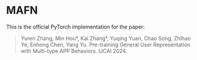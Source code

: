 # MAFN

This is the official PyTorch implementation for the paper:
> Yuren Zhang, Min Hou*, Kai Zhang*, Yuqing Yuan, Chao Song, Zhihao Ye, Enhong Chen, Yang Yu. Pre-training General User Representation with Multi-type APP Behaviors. IJCAI 2024.

